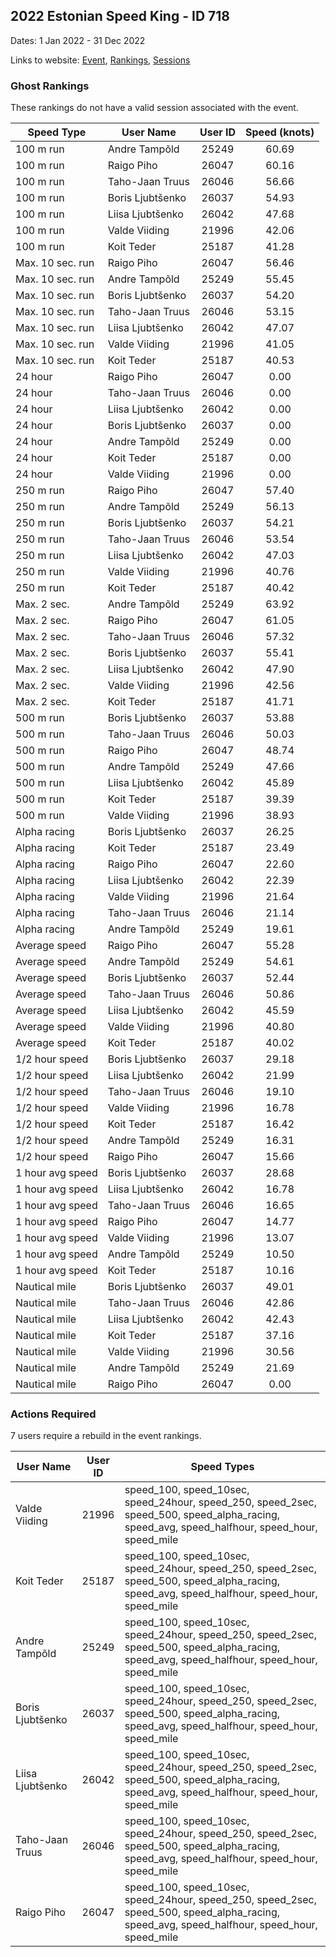 ## 2022 Estonian Speed King - ID 718

Dates: 1 Jan 2022 - 31 Dec 2022

Links to website: [Event](https://www.gps-icesailing.com/default.aspx?mnu=event&val=718), [Rankings](https://www.gps-icesailing.com/default.aspx?mnu=eventranking&val=718), [Sessions](https://www.gps-icesailing.com/default.aspx?mnu=eventsessions&val=718)

### Ghost Rankings

These rankings do not have a valid session associated with the event.

| Speed Type | User Name | User ID | Speed (knots) |
| ---------- | --------- | :-----: | :-----------: |
| 100 m run | Andre Tampõld | 25249 | 60.69 |
| 100 m run | Raigo Piho | 26047 | 60.16 |
| 100 m run | Taho-Jaan Truus | 26046 | 56.66 |
| 100 m run | Boris Ljubtšenko | 26037 | 54.93 |
| 100 m run | Liisa Ljubtšenko | 26042 | 47.68 |
| 100 m run | Valde Viiding | 21996 | 42.06 |
| 100 m run | Koit Teder | 25187 | 41.28 |
| Max. 10 sec. run | Raigo Piho | 26047 | 56.46 |
| Max. 10 sec. run | Andre Tampõld | 25249 | 55.45 |
| Max. 10 sec. run | Boris Ljubtšenko | 26037 | 54.20 |
| Max. 10 sec. run | Taho-Jaan Truus | 26046 | 53.15 |
| Max. 10 sec. run | Liisa Ljubtšenko | 26042 | 47.07 |
| Max. 10 sec. run | Valde Viiding | 21996 | 41.05 |
| Max. 10 sec. run | Koit Teder | 25187 | 40.53 |
| 24 hour | Raigo Piho | 26047 | 0.00 |
| 24 hour | Taho-Jaan Truus | 26046 | 0.00 |
| 24 hour | Liisa Ljubtšenko | 26042 | 0.00 |
| 24 hour | Boris Ljubtšenko | 26037 | 0.00 |
| 24 hour | Andre Tampõld | 25249 | 0.00 |
| 24 hour | Koit Teder | 25187 | 0.00 |
| 24 hour | Valde Viiding | 21996 | 0.00 |
| 250 m run | Raigo Piho | 26047 | 57.40 |
| 250 m run | Andre Tampõld | 25249 | 56.13 |
| 250 m run | Boris Ljubtšenko | 26037 | 54.21 |
| 250 m run | Taho-Jaan Truus | 26046 | 53.54 |
| 250 m run | Liisa Ljubtšenko | 26042 | 47.03 |
| 250 m run | Valde Viiding | 21996 | 40.76 |
| 250 m run | Koit Teder | 25187 | 40.42 |
| Max. 2 sec. | Andre Tampõld | 25249 | 63.92 |
| Max. 2 sec. | Raigo Piho | 26047 | 61.05 |
| Max. 2 sec. | Taho-Jaan Truus | 26046 | 57.32 |
| Max. 2 sec. | Boris Ljubtšenko | 26037 | 55.41 |
| Max. 2 sec. | Liisa Ljubtšenko | 26042 | 47.90 |
| Max. 2 sec. | Valde Viiding | 21996 | 42.56 |
| Max. 2 sec. | Koit Teder | 25187 | 41.71 |
| 500 m run | Boris Ljubtšenko | 26037 | 53.88 |
| 500 m run | Taho-Jaan Truus | 26046 | 50.03 |
| 500 m run | Raigo Piho | 26047 | 48.74 |
| 500 m run | Andre Tampõld | 25249 | 47.66 |
| 500 m run | Liisa Ljubtšenko | 26042 | 45.89 |
| 500 m run | Koit Teder | 25187 | 39.39 |
| 500 m run | Valde Viiding | 21996 | 38.93 |
| Alpha racing | Boris Ljubtšenko | 26037 | 26.25 |
| Alpha racing | Koit Teder | 25187 | 23.49 |
| Alpha racing | Raigo Piho | 26047 | 22.60 |
| Alpha racing | Liisa Ljubtšenko | 26042 | 22.39 |
| Alpha racing | Valde Viiding | 21996 | 21.64 |
| Alpha racing | Taho-Jaan Truus | 26046 | 21.14 |
| Alpha racing | Andre Tampõld | 25249 | 19.61 |
| Average speed | Raigo Piho | 26047 | 55.28 |
| Average speed | Andre Tampõld | 25249 | 54.61 |
| Average speed | Boris Ljubtšenko | 26037 | 52.44 |
| Average speed | Taho-Jaan Truus | 26046 | 50.86 |
| Average speed | Liisa Ljubtšenko | 26042 | 45.59 |
| Average speed | Valde Viiding | 21996 | 40.80 |
| Average speed | Koit Teder | 25187 | 40.02 |
| 1/2 hour speed | Boris Ljubtšenko | 26037 | 29.18 |
| 1/2 hour speed | Liisa Ljubtšenko | 26042 | 21.99 |
| 1/2 hour speed | Taho-Jaan Truus | 26046 | 19.10 |
| 1/2 hour speed | Valde Viiding | 21996 | 16.78 |
| 1/2 hour speed | Koit Teder | 25187 | 16.42 |
| 1/2 hour speed | Andre Tampõld | 25249 | 16.31 |
| 1/2 hour speed | Raigo Piho | 26047 | 15.66 |
| 1 hour avg speed | Boris Ljubtšenko | 26037 | 28.68 |
| 1 hour avg speed | Liisa Ljubtšenko | 26042 | 16.78 |
| 1 hour avg speed | Taho-Jaan Truus | 26046 | 16.65 |
| 1 hour avg speed | Raigo Piho | 26047 | 14.77 |
| 1 hour avg speed | Valde Viiding | 21996 | 13.07 |
| 1 hour avg speed | Andre Tampõld | 25249 | 10.50 |
| 1 hour avg speed | Koit Teder | 25187 | 10.16 |
| Nautical mile | Boris Ljubtšenko | 26037 | 49.01 |
| Nautical mile | Taho-Jaan Truus | 26046 | 42.86 |
| Nautical mile | Liisa Ljubtšenko | 26042 | 42.43 |
| Nautical mile | Koit Teder | 25187 | 37.16 |
| Nautical mile | Valde Viiding | 21996 | 30.56 |
| Nautical mile | Andre Tampõld | 25249 | 21.69 |
| Nautical mile | Raigo Piho | 26047 | 0.00 |

### Actions Required

7 users require a rebuild in the event rankings.

| User Name | User ID | Speed Types |
| --------- | :-----: | ----------- |
| Valde Viiding | 21996 | speed_100, speed_10sec, speed_24hour, speed_250, speed_2sec, speed_500, speed_alpha_racing, speed_avg, speed_halfhour, speed_hour, speed_mile |
| Koit Teder | 25187 | speed_100, speed_10sec, speed_24hour, speed_250, speed_2sec, speed_500, speed_alpha_racing, speed_avg, speed_halfhour, speed_hour, speed_mile |
| Andre Tampõld | 25249 | speed_100, speed_10sec, speed_24hour, speed_250, speed_2sec, speed_500, speed_alpha_racing, speed_avg, speed_halfhour, speed_hour, speed_mile |
| Boris Ljubtšenko | 26037 | speed_100, speed_10sec, speed_24hour, speed_250, speed_2sec, speed_500, speed_alpha_racing, speed_avg, speed_halfhour, speed_hour, speed_mile |
| Liisa Ljubtšenko | 26042 | speed_100, speed_10sec, speed_24hour, speed_250, speed_2sec, speed_500, speed_alpha_racing, speed_avg, speed_halfhour, speed_hour, speed_mile |
| Taho-Jaan Truus | 26046 | speed_100, speed_10sec, speed_24hour, speed_250, speed_2sec, speed_500, speed_alpha_racing, speed_avg, speed_halfhour, speed_hour, speed_mile |
| Raigo Piho | 26047 | speed_100, speed_10sec, speed_24hour, speed_250, speed_2sec, speed_500, speed_alpha_racing, speed_avg, speed_halfhour, speed_hour, speed_mile |

